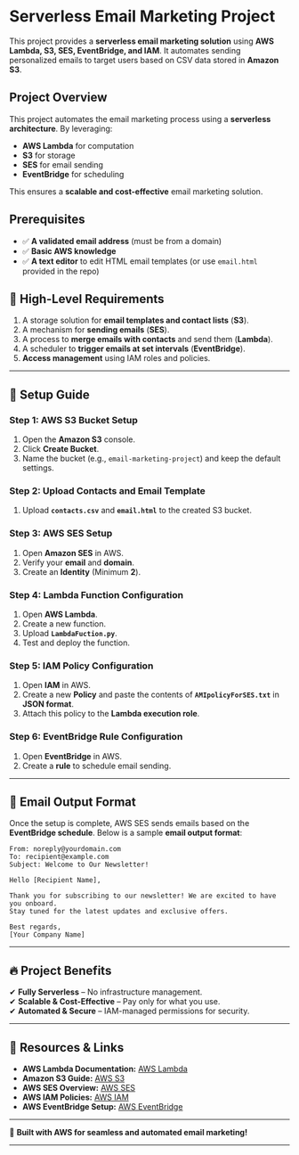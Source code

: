 
# **Serverless Email Marketing Project**  

This project provides a **serverless email marketing solution** using **AWS Lambda, S3, SES, EventBridge, and IAM**. It automates sending personalized emails to target users based on CSV data stored in **Amazon S3**.  

## **Project Overview**  
This project automates the email marketing process using a **serverless architecture**. By leveraging:  
- **AWS Lambda** for computation  
- **S3** for storage  
- **SES** for email sending  
- **EventBridge** for scheduling  

This ensures a **scalable and cost-effective** email marketing solution.  

## **Prerequisites**  
- ✅ **A validated email address** (must be from a domain)  
- ✅ **Basic AWS knowledge**  
- ✅ **A text editor** to edit HTML email templates (or use `email.html` provided in the repo)  


## **📌 High-Level Requirements**  
1. A storage solution for **email templates and contact lists** (**S3**).  
2. A mechanism for **sending emails** (**SES**).  
3. A process to **merge emails with contacts** and send them (**Lambda**).  
4. A scheduler to **trigger emails at set intervals** (**EventBridge**).  
5. **Access management** using IAM roles and policies.  

---

## **🚀 Setup Guide**  

### **Step 1: AWS S3 Bucket Setup**  
1. Open the **Amazon S3** console.  
2. Click **Create Bucket**.  
3. Name the bucket (e.g., `email-marketing-project`) and keep the default settings.  

### **Step 2: Upload Contacts and Email Template**  
1. Upload **`contacts.csv`** and **`email.html`** to the created S3 bucket.  

### **Step 3: AWS SES Setup**  
1. Open **Amazon SES** in AWS.  
2. Verify your **email** and **domain**.  
3. Create an **Identity** (Minimum **2**).  

### **Step 4: Lambda Function Configuration**  
1. Open **AWS Lambda**.  
2. Create a new function.  
3. Upload **`LambdaFuction.py`**.  
4. Test and deploy the function.  

### **Step 5: IAM Policy Configuration**  
1. Open **IAM** in AWS.  
2. Create a new **Policy** and paste the contents of **`AMIpolicyForSES.txt`** in **JSON format**.  
3. Attach this policy to the **Lambda execution role**.  

### **Step 6: EventBridge Rule Configuration**  
1. Open **EventBridge** in AWS.  
2. Create a **rule** to schedule email sending.  

---

## **📩 Email Output Format**  

Once the setup is complete, AWS SES sends emails based on the **EventBridge schedule**. Below is a sample **email output format**:  

```plaintext
From: noreply@yourdomain.com  
To: recipient@example.com  
Subject: Welcome to Our Newsletter!  

Hello [Recipient Name],  

Thank you for subscribing to our newsletter! We are excited to have you onboard.  
Stay tuned for the latest updates and exclusive offers.  

Best regards,  
[Your Company Name]  
```

---

## **🔥 Project Benefits**  
✔ **Fully Serverless** – No infrastructure management.  
✔ **Scalable & Cost-Effective** – Pay only for what you use.  
✔ **Automated & Secure** – IAM-managed permissions for security.  

---

## **📎 Resources & Links**  
- **AWS Lambda Documentation:** [AWS Lambda](https://docs.aws.amazon.com/lambda/)  
- **Amazon S3 Guide:** [AWS S3](https://docs.aws.amazon.com/s3/)  
- **AWS SES Overview:** [AWS SES](https://docs.aws.amazon.com/ses/)  
- **AWS IAM Policies:** [AWS IAM](https://docs.aws.amazon.com/iam/)  
- **AWS EventBridge Setup:** [AWS EventBridge](https://docs.aws.amazon.com/eventbridge/)  

---

🚀 **Built with AWS for seamless and automated email marketing!**  

---

